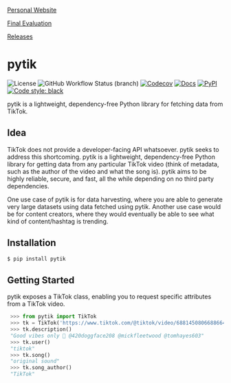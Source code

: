 [Personal Website](https://thengo.dev/)

[Final Evaluation](https://docs.google.com/document/d/1vZwJSFgUCzd0o7qh7Pn2THou6i9V2st1MfrOS7LF_F0/edit?usp=sharing)

[Releases](https://github.com/thengo1/pytik/releases)

# pytik
![License](https://img.shields.io/github/license/thengo1/pytik?color=gree)
![GitHub Workflow Status (branch)](https://img.shields.io/github/workflow/status/thengo1/pytik/tests/main)
[![Codecov](https://img.shields.io/codecov/c/github/thengo1/pytik)](https://codecov.io/gh/thengo1/pytik)
[![Docs](https://img.shields.io/readthedocs/volga.svg)](https://pytik.readthedocs.io)
[![PyPI](https://img.shields.io/pypi/v/pytik?color=gree)](https://pypi.org/project/pytik/)
[![Code style: black](https://img.shields.io/badge/code%20style-black-000000.svg)](https://github.com/psf/black)

pytik is a lightweight, dependency-free Python library for fetching data from TikTok.


## Idea

TikTok does not provide a developer-facing API whatsoever. pytik seeks to address this shortcoming. pytik is a lightweight, dependency-free Python library for getting data from any particular TikTok video (think of metadata, such as the author of the video and what the song is). pytik aims to be highly reliable, secure, and fast, all the while depending on no third party dependencies. 

One use case of pytik is for data harvesting, where you are able to generate very large datasets using data fetched using pytik. Another use case would be for content creators, where they would eventually be able to see what kind of content/hashtag is trending.

## Installation

```bash
$ pip install pytik
```

## Getting Started

pytik exposes a TikTok class, enabling you to request specific attributes from a TikTok video.

```python
 >>> from pytik import TikTok
 >>> tk = TikTok('https://www.tiktok.com/@tiktok/video/6881450806688664838')
 >>> tk.description()
 "Good vibes only 🤙 @420doggface208 @mickfleetwood @tomhayes603"
 >>> tk.user()
 "tiktok"
 >>> tk.song()
 "original sound"
 >>> tk.song_author() 
 "TikTok"
```
